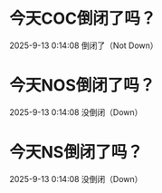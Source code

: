 # 今天COC倒闭了吗？

2025-9-13 0:14:08 倒闭了（Not Down）

# 今天NOS倒闭了吗？

2025-9-13 0:14:08 没倒闭（Down）

# 今天NS倒闭了吗？

2025-9-13 0:14:08 没倒闭（Down）


